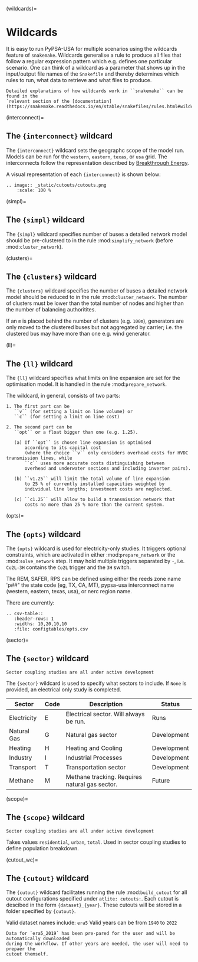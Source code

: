 (wildcards)=
# Wildcards

It is easy to run PyPSA-USA for multiple scenarios using the wildcards feature of `snakemake`.
Wildcards generalise a rule to produce all files that follow a regular expression pattern
which e.g. defines one particular scenario. One can think of a wildcard as a parameter that shows
up in the input/output file names of the `Snakefile` and thereby determines which rules to run,
what data to retrieve and what files to produce.

```{note}
Detailed explanations of how wildcards work in ``snakemake`` can be found in the
`relevant section of the [documentation](https://snakemake.readthedocs.io/en/stable/snakefiles/rules.html#wildcards).
```

(interconnect)=
## The `{interconnect}` wildcard

The `{interconnect}` wildcard sets the geographc scope of the model run. Models
can be run for the `western`, `eastern`, `texas`, or `usa` grid. The interconnects
follow the representation described by [Breakthrough Energy](https://breakthroughenergy.org/).

A visual representation of each `{interconnect}` is shown below:

```{eval-rst}
.. image:: _static/cutouts/cutouts.png
    :scale: 100 %
```

(simpl)=
## The ``{simpl}`` wildcard

The ``{simpl}`` wildcard specifies number of buses a detailed
network model should be pre-clustered to in the rule
:mod:`simplify_network` (before :mod:`cluster_network`).

(clusters)=
## The `{clusters}` wildcard

The `{clusters}` wildcard specifies the number of buses a detailed network model should be reduced to in the rule :mod:`cluster_network`.
The number of clusters must be lower than the total number of nodes and higher than the number of balancing authoritites.

If an `m` is placed behind the number of clusters (e.g. `100m`), generators are only moved to the clustered buses but not aggregated by carrier; i.e. the clustered bus may have more than one e.g. wind generator.

(ll)=
## The `{ll}` wildcard

The `{ll}` wildcard specifies what limits on
line expansion are set for the optimisation model.
It is handled in the rule :mod:`prepare_network`.

The wildcard, in general, consists of two parts:

    1. The first part can be
       ``v`` (for setting a limit on line volume) or
       ``c`` (for setting a limit on line cost)

    2. The second part can be
       ``opt`` or a float bigger than one (e.g. 1.25).

       (a) If ``opt`` is chosen line expansion is optimised
           according to its capital cost
           (where the choice ``v`` only considers overhead costs for HVDC transmission lines, while
           ``c`` uses more accurate costs distinguishing between
           overhead and underwater sections and including inverter pairs).

       (b) ``v1.25`` will limit the total volume of line expansion
           to 25 % of currently installed capacities weighted by
           individual line lengths; investment costs are neglected.

       (c) ``c1.25`` will allow to build a transmission network that
           costs no more than 25 % more than the current system.

(opts)=
## The `{opts}` wildcard

The `{opts}` wildcard is used for electricity-only studies. It triggers
optional constraints, which are activated in either :mod:`prepare_network` or
the :mod:`solve_network` step. It may hold multiple triggers separated by `-`,
i.e. `Co2L-3H` contains the `Co2L` trigger and the `3H` switch.

The REM, SAFER, RPS can be defined using either the reeds zone name 'p##"
the state code (eg, TX, CA, MT), pypsa-usa interconnect name (western, eastern, texas, usa),
or nerc region name.

There are currently:

```{eval-rst}
.. csv-table::
   :header-rows: 1
   :widths: 10,20,10,10
   :file: configtables/opts.csv
```


(sector)=
## The `{sector}` wildcard

```{warning}
Sector coupling studies are all under active development
```

The `{sector}` wildcard is used to specify what sectors to include. If `None`
is provided, an electrical only study is completed.

| Sector      | Code | Description                                    | Status      |
|-------------|------|------------------------------------------------|-------------|
| Electricity | E    | Electrical sector. Will always be run.         | Runs        |
| Natural Gas | G    | Natural gas sector                             | Development |
| Heating     | H    | Heating and Cooling                            | Development |
| Industry    | I    | Industrial Processes                           | Development |
| Transport   | T    | Transportation sector                          | Development |
| Methane     | M    | Methane tracking. Requires natural gas sector. | Future      |

(scope)=
## The `{scope}` wildcard

```{warning}
Sector coupling studies are all under active development
```

Takes values `residential`, `urban`, `total`. Used in sector coupling studies to define
population breakdown.


(cutout_wc)=
## The `{cutout}` wildcard

The `{cutout}` wildcard facilitates running the rule :mod:`build_cutout`
for all cutout configurations specified under `atlite: cutouts:`. Each cutout
is descibed in the form `{dataset}_{year}`. These cutouts will be stored in a
folder specified by `{cutout}`.

Valid dataset names include: `era5`
Valid years can be from `1940` to `2022`

```{note}
Data for `era5_2019` has been pre-pared for the user and will be automatically downloaded
during the workflow. If other years are needed, the user will need to prepaer the
cutout themself.
```
